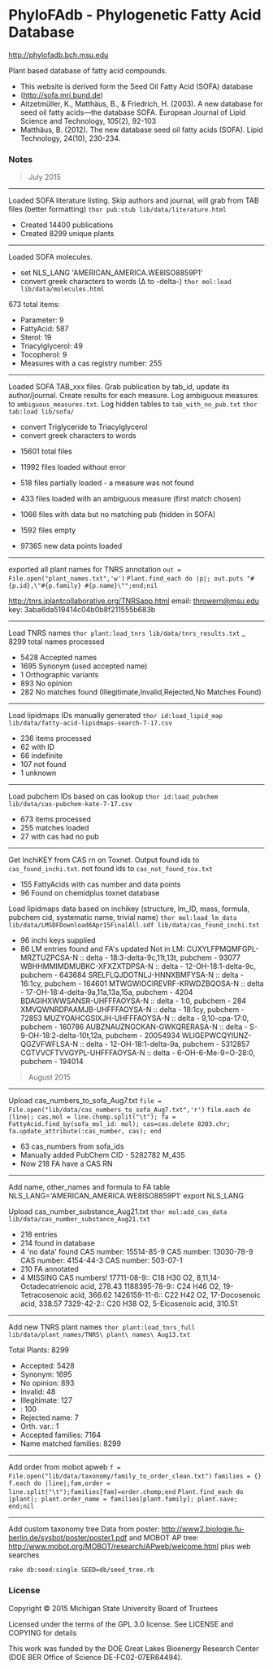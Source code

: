 # PhyloFAdb - Phylogenetic Fatty Acid Database
http://phylofadb.bch.msu.edu

Plant based database of fatty acid compounds.

- This website is derived form the Seed Oil Fatty Acid (SOFA) database
- (http://sofa.mri.bund.de)
- Aitzetmüller, K., Matthäus, B., & Friedrich, H. (2003). A new database for seed oil fatty acids—the database SOFA. European Journal of Lipid Science and Technology, 105(2), 92-103
- Matthäus, B. (2012). The new database seed oil fatty acids (SOFA). Lipid Technology, 24(10), 230-234.


### Notes

> July 2015

---

Loaded SOFA literature listing. Skip authors and journal, will grab from TAB files (better formatting)
`thor pub:stub lib/data/literature.html`

- Created 14400 publications
- Created 8299 unique plants

---

Loaded SOFA molecules.
- set NLS_LANG 'AMERICAN_AMERICA.WE8ISO8859P1'
- convert greek characters to words (∆ to -delta-)
`thor mol:load lib/data/molecules.html`

673 total items:
- Parameter: 9
- FattyAcid: 587
- Sterol: 19
- Triacylglycerol: 49
- Tocopherol: 9
- Measures with a cas registry number: 255

---

Loaded SOFA TAB_xxx files. Grab publication by tab_id, update its author/journal. Create results for each measure. Log ambiguous measures to `ambiguous_measures.txt`. Log hidden tables to `tab_with_no_pub.txt`
`thor tab:load lib/sofa/`

* convert Triglyceride to Triacylglycerol
* convert greek characters to words

- 15601 total files
- 11992 files loaded without error
- 518 files partially loaded - a measure was not found
- 433 files loaded with an ambiguous measure (first match chosen)
- 1066 files with data but no matching pub (hidden in SOFA)
- 1592 files empty

- 97365 new data points loaded

---

exported all plant names for TNRS annotation
`out = File.open("plant_names.txt",'w')`
`Plant.find_each do |p|; out.puts "#{p.id},\"#{p.family} #{p.name}\"";end;nil`

http://tnrs.iplantcollaborative.org/TNRSapp.html
email: throwern@msu.edu
key: 3aba6da519414c04b0b8f211555b683b

---

Load TNRS names
`thor plant:load_tnrs lib/data/tnrs_results.txt`
_ 8299 total names processed
- 5428 Accepted names
- 1695 Synonym (used accepted name)
- 1 Orthographic variants
- 893 No opinion
- 282 No matches found (Illegitimate,Invalid,Rejected,No Matches Found)

---

Load lipidmaps IDs manually generated
`thor id:load_lipid_map lib/data/fatty-acid-lipidmaps-search-7-17.csv`
- 236 items processed
- 62 with ID
- 66 indefinite
- 107 not found
- 1 unknown

---

Load pubchem IDs based on cas lookup
`thor id:load_pubchem lib/data/cas-pubchem-kate-7-17.csv`
- 673 items processed
- 255 matches loaded
- 27 with cas had no pub

---

Get InchiKEY from CAS rn on Toxnet. Output found ids to `cas_found_inchi.txt`. not found ids to `cas_not_found_tox.txt`
- 155 FattyAcids with cas number and data points
- 96 Found on chemidplus toxnet database
  
Load lipidmaps data based on inchikey (structure, lm_ID, mass, formula, pubchem cid, systematic name, trivial name)
`thor mol:load_lm_data lib/data/LMSDFDownload6Apr15FinalAll.sdf lib/data/cas_found_inchi.txt`
- 96 inchi keys supplied
- 86 LM entries found and FA's updated
Not in LM: 
CUXYLFPMQMFGPL-MRZTUZPCSA-N :: delta - 18:3-delta-9c,11t,13t, pubchem - 93077 
WBHHMMIMDMUBKC-XFXZXTDPSA-N :: delta - 12-OH-18:1-delta-9c, pubchem - 643684 
SRELFLQJDOTNLJ-HNNXBMFYSA-N :: delta - 16:1cy, pubchem - 164601 
MTWGWIOCIREVRF-KRWDZBQOSA-N :: delta - 17-OH-18:4-delta-9a,11a,13a,15a, pubchem - 4204 
BDAGIHXWWSANSR-UHFFFAOYSA-N :: delta - 1:0, pubchem - 284 
XMVQWNRDPAAMJB-UHFFFAOYSA-N :: delta - 18:1cy, pubchem - 72853 
MUZYOAHCGSIXJH-UHFFFAOYSA-N :: delta - 9,10-cpa-17:0, pubchem - 160786 
AUBZNAUZNGCKAN-GWKQRERASA-N :: delta - S-9-OH-18:2-delta-10t,12a, pubchem - 20054934 
WLIGEPWCQYIUNZ-QGZVFWFLSA-N :: delta - 12-OH-18:1-delta-9a, pubchem - 5312857 
CGTVVCFTVVGYPL-UHFFFAOYSA-N :: delta - 6-OH-6-Me-9=O-28:0, pubchem - 194014 

> August 2015

---

Upload cas_numbers_to_sofa_Aug7.txt
`file = File.open("lib/data/cas_numbers_to_sofa_Aug7.txt",'r')`
`file.each do |line|; cas,mol = line.chomp.split("\t"); fa = FattyAcid.find_by(sofa_mol_id: mol); cas=cas.delete 8203.chr; fa.update_attribute(:cas_number, cas); end`
- 63 cas_numbers from sofa_ids
- Manually added PubChem CID -  5282782	M_435
- Now 218 FA have a CAS RN

---

Add name, other_names and formula to FA table
NLS_LANG='AMERICAN_AMERICA.WE8ISO8859P1'
export NLS_LANG

Upload cas_number_substance_Aug21.txt
`thor mol:add_cas_data lib/data/cas_number_substance_Aug21.txt`

- 218 entries
- 214 found in database
- 4 'no data' found
	CAS number: 15514-85-9
	CAS number: 13030-78-9
	CAS number: 4154-44-3
	CAS number: 503-07-1
- 210 FA annotated
- 4 MISSING CAS numbers!
  17711-08-9:: C18 H30 O2, 8,11,14-Octadecatrienoic acid, 278.43
  1188395-78-9:: C24 H46 O2, 19-Tetracosenoic acid, 366.62
  1426159-11-6:: C22 H42 O2, 17-Docosenoic acid, 338.57
  7329-42-2:: C20 H38 O2, 5-Eicosenoic acid, 310.51

---

Add new TNRS plant names
`thor plant:load_tnrs_full lib/data/plant_names/TNRS\ plant\ names\ Aug13.txt`

Total Plants: 8299
- Accepted: 5428
- Synonym: 1695
- No opinion: 893
- Invalid: 48
- Illegitimate: 127
- : 100
- Rejected name: 7
- Orth. var.: 1
- Accepted families: 7164
- Name matched families: 8299

---

Add order from mobot apweb
`f = File.open("lib/data/taxonomy/family_to_order_clean.txt")`
`families = {}`
`f.each do |line|;fam,order = line.split("\t");families[fam]=order.chomp;end`
`Plant.find_each do |plant|; plant.order_name = families[plant.family]; plant.save; end;nil`

---

Add custom taxonomy tree
Data from poster: http://www2.biologie.fu-berlin.de/sysbot/poster/poster1.pdf
and MOBOT AP tree: http://www.mobot.org/MOBOT/research/APweb/welcome.html
plus web searches

`rake db:seed:single SEED=db/seed_tree.rb`

### License

Copyright © 2015 Michigan State University Board of Trustees

Licensed under the terms of the GPL 3.0 license. See LICENSE and COPYING for details

This work was funded by the DOE Great Lakes Bioenergy Research Center (DOE BER Office of Science DE-FC02-07ER64494).

